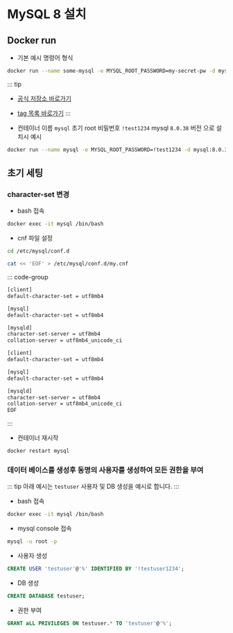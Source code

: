 # MySQL 8 설치

## Docker run

* 기본 예시 명령어 형식

``` bash
docker run --name some-mysql -e MYSQL_ROOT_PASSWORD=my-secret-pw -d mysql:tag
```

::: tip
* [공식 저장소 바로가기](https://hub.docker.com/_/mysql)
* [tag 목록 바로가기](https://hub.docker.com/_/mysql/tags)
:::

* 컨테이너 이름 `mysql` 초기 root 비밀번호 `!test1234` mysql `8.0.38` 버전 으로 설치시 예시

``` bash
docker run --name mysql -e MYSQL_ROOT_PASSWORD=!test1234 -d mysql:8.0.38
```

## 초기 세팅

### character-set 변경

* bash 접속

``` bash
docker exec -it mysql /bin/bash
```

* cnf 파일 설정
``` bash
cd /etc/mysql/conf.d
```

``` bash
cat << 'EOF' > /etc/mysql/conf.d/my.cnf
```

::: code-group
```bash [my.cnf]
[client]
default-character-set = utf8mb4

[mysql]
default-character-set = utf8mb4

[mysqld]
character-set-server = utf8mb4
collation-server = utf8mb4_unicode_ci

[client]
default-character-set = utf8mb4

[mysql]
default-character-set = utf8mb4

[mysqld]
character-set-server = utf8mb4
collation-server = utf8mb4_unicode_ci
EOF
```
:::

* 컨테이너 재시작
``` bash
docker restart mysql
```

### 데이터 베이스를 생성후 동명의 사용자를 생성하여 모든 권한을 부여

::: tip
아래 예시는 `testuser` 사용자 및 DB 생성을 예시로 합니다.
:::

* bash 접속

``` bash
docker exec -it mysql /bin/bash
```

* mysql console 접속
``` bash
mysql -u root -p
```

* 사용자 생성
``` sql
CREATE USER 'testuser'@'%' IDENTIFIED BY '!testuser1234';
```

* DB 생성
``` sql
CREATE DATABASE testuser;
```

* 권한 부여
``` sql
GRANT aLL PRIVILEGES ON testuser.* TO 'testuser'@'%';
```